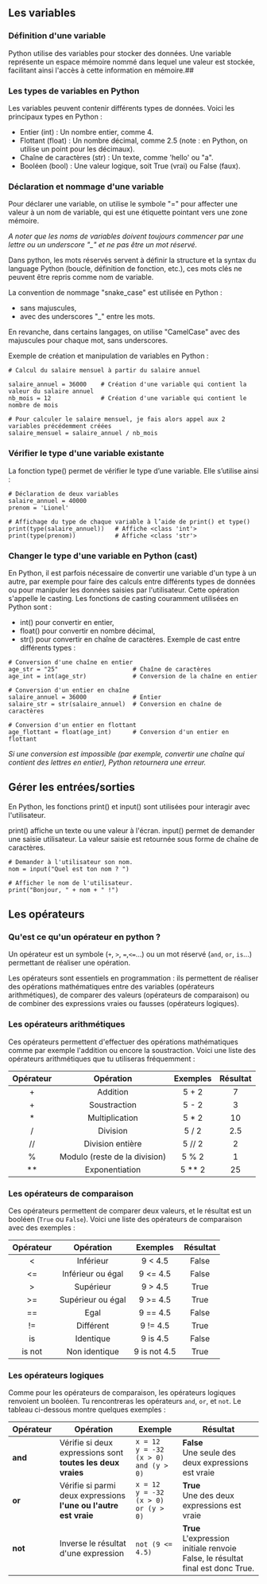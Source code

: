 ## Les variables

### Définition d'une variable
Python utilise des variables pour stocker des données. Une variable représente un espace mémoire nommé dans lequel une valeur est stockée, facilitant ainsi l'accès à cette information en mémoire.##

### Les types de variables en Python

Les variables peuvent contenir différents types de données. Voici les principaux types en Python :

- Entier (int) : Un nombre entier, comme 4.
- Flottant (float) : Un nombre décimal, comme 2.5 (note : en Python, on utilise un point pour les décimaux).
- Chaîne de caractères (str) : Un texte, comme 'hello' ou "a".
- Booléen (bool) : Une valeur logique, soit True (vrai) ou False (faux).

### Déclaration et nommage d'une variable
Pour déclarer une variable, on utilise le symbole "=" pour affecter une valeur à un nom de variable, qui est une étiquette pointant vers une zone mémoire.

*A noter que les noms de variables doivent toujours commencer par une lettre ou un underscore "_" et ne pas être un mot réservé.*

Dans python, les mots réservés servent à définir la structure et la syntax du language Python (boucle, définition de fonction, etc.), ces mots clés ne peuvent être repris comme nom de variable.

La convention de nommage "snake_case" est utilisée en Python :

- sans majuscules,
- avec des underscores "_" entre les mots.

En revanche, dans certains langages, on utilise "CamelCase" avec des majuscules pour chaque mot, sans underscores.

Exemple de création et manipulation de variables en Python :
```
# Calcul du salaire mensuel à partir du salaire annuel

salaire_annuel = 36000    # Création d'une variable qui contient la valeur du salaire annuel
nb_mois = 12              # Création d'une variable qui contient le nombre de mois

# Pour calculer le salaire mensuel, je fais alors appel aux 2 variables précédemment créées
salaire_mensuel = salaire_annuel / nb_mois        
```

### Vérifier le type d'une variable existante
La fonction type() permet de vérifier le type d’une variable. Elle s’utilise ainsi :
```
# Déclaration de deux variables
salaire_annuel = 40000
prenom = 'Lionel'

# Affichage du type de chaque variable à l’aide de print() et type()
print(type(salaire_annuel))   # Affiche <class 'int'>
print(type(prenom))           # Affiche <class 'str'>
```

### Changer le type d'une variable en Python (cast)
En Python, il est parfois nécessaire de convertir une variable d'un type à un autre, par exemple pour faire des calculs entre différents types de données ou pour manipuler les données saisies par l'utilisateur. Cette opération s'appelle le casting.
Les fonctions de casting couramment utilisées en Python sont :

- int() pour convertir en entier,
- float() pour convertir en nombre décimal,
- str() pour convertir en chaîne de caractères.
Exemple de cast entre différents types :
```
# Conversion d'une chaîne en entier
age_str = "25"                     # Chaîne de caractères
age_int = int(age_str)             # Conversion de la chaîne en entier

# Conversion d'un entier en chaîne
salaire_annuel = 36000             # Entier
salaire_str = str(salaire_annuel)  # Conversion en chaîne de caractères

# Conversion d'un entier en flottant
age_flottant = float(age_int)      # Conversion d'un entier en flottant      
```

*Si une conversion est impossible (par exemple, convertir une chaîne qui contient des lettres en entier), Python retournera une erreur.*


## Gérer les entrées/sorties
En Python, les fonctions print() et input() sont utilisées pour interagir avec l'utilisateur.

print() affiche un texte ou une valeur à l'écran.
input() permet de demander une saisie utilisateur. La valeur saisie est retournée sous forme de chaîne de caractères.
```
# Demander à l'utilisateur son nom.
nom = input("Quel est ton nom ? ")

# Afficher le nom de l'utilisateur.
print("Bonjour, " + nom + " !")       
```

## Les opérateurs

### Qu'est ce qu'un opérateur en python ?

Un opérateur est un symbole (`+`, `>`, `=`,`<=`...) ou un mot réservé (`and`, `or`, `is`...) permettant de réaliser une opération.

Les opérateurs sont essentiels en programmation : ils permettent de réaliser des opérations mathématiques entre des variables (opérateurs arithmétiques), de comparer des valeurs (opérateurs de comparaison) ou de combiner des expressions vraies ou fausses (opérateurs logiques).

### Les opérateurs arithmétiques
Ces opérateurs permettent d'effectuer des opérations mathématiques comme par exemple l'addition ou encore la soustraction. Voici une liste des opérateurs arithmétiques que tu utiliseras fréquemment :

|Opérateur|Opération|Exemples|Résultat|
|:-:|:-:|:-:|:-:|
|+|Addition|5 + 2|7|
|+|Soustraction|5 - 2|3|
|*|Multiplication|5 * 2|10|
|/|Division|5 / 2|2.5|
|//|Division entière|5 // 2|2|
|%|Modulo (reste de la division)|5 % 2|1|
|**|Exponentiation|5 ** 2|25|

### Les opérateurs de comparaison

Ces opérateurs permettent de comparer deux valeurs, et le résultat est un booléen (`True` ou `False`). Voici une liste des opérateurs de comparaison avec des exemples :

|Opérateur|Opération|Exemples|Résultat|
|:-:|:-:|:-:|:-:|
|<|Inférieur|9 < 4.5|False|
|<=|Inférieur ou égal|9 <= 4.5|False|
|>|Supérieur|9 > 4.5|True|
|>=|Supérieur ou égal|9 >= 4.5|True|
|==|Egal|9 == 4.5|False|
|!=|Différent|9 != 4.5|True|
|is|Identique|9 is 4.5|False|
|is not|Non identique|9 is not 4.5|True|

### Les opérateurs logiques

Comme pour les opérateurs de comparaison, les opérateurs logiques renvoient un booléen. Tu rencontreras les opérateurs `and`, `or`, et `not`. Le tableau ci-dessous montre quelques exemples :

| Opérateur | Opération | Exemple | Résultat |
|---|---|---|---|
| **and** | Vérifie si deux expressions sont **toutes les deux vraies** | `x = 12`<br>`y = -32`<br>`(x > 0) and (y > 0)` | **False**<br>Une seule des deux expressions est vraie |
| **or** | Vérifie si parmi deux expressions **l'une ou l'autre est vraie** | `x = 12`<br>`y = -32`<br>`(x > 0) or (y > 0)` | **True**<br>Une des deux expressions est vraie |
| **not** | Inverse le résultat d'une expression | `not (9 <= 4.5)` | **True**<br>L'expression initiale renvoie False, le résultat final est donc True. |
